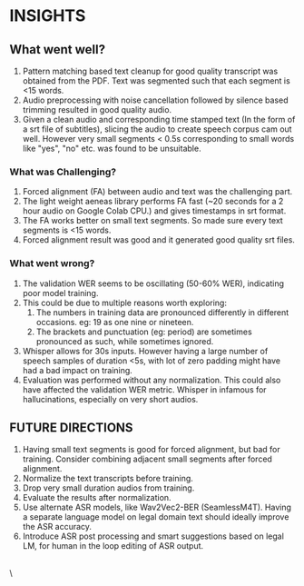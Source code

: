 # INSIGHTS



## What went well?

1. Pattern matching based text cleanup for good quality transcript was obtained from the PDF.  Text was segmented such that each segment is <15 words.
2. Audio preprocessing with noise cancellation followed by silence based trimming resulted in good quality audio.
3. Given a clean audio and corresponding time stamped text (In the form of a srt file of subtitles),  slicing the audio to create speech corpus cam out well. However very small segments < 0.5s corresponding to small words like "yes", "no" etc. was found to be unsuitable.&#x20;

### What was Challenging?

1. Forced alignment (FA)  between audio and text was the challenging part.
2. The light weight aeneas library performs FA fast (\~20 seconds for a 2 hour audio on Google Colab CPU.) and gives timestamps in srt format.
3. The FA works better on small text segments. So made sure every text segments is <15 words.
4. Forced alignment result was good and it generated good quality srt files.

### What went wrong?

1. The validation WER seems to be oscillating (50-60% WER), indicating poor model training.
2. This could be due to multiple reasons worth exploring:
   1. The numbers in training data are pronounced differently in different occasions. eg: 19 as one nine or nineteen.
   2. The brackets and punctuation (eg: period) are sometimes pronounced as such, while sometimes ignored.
3. Whisper allows for 30s inputs. However having a large number of speech samples of duration <5s, with lot of zero padding might have had a bad impact on training.
4. Evaluation was performed without any normalization. This could also have affected the validation WER metric. Whisper in infamous for hallucinations, especially on very short audios.

## FUTURE DIRECTIONS

1. Having small text segments is good for forced alignment, but bad for training. Consider combining adjacent small segments after forced alignment.
2. Normalize the text transcripts before training.
3. Drop very small duration audios from training.
4. Evaluate the results after normalization.
5. Use alternate ASR models, like Wav2Vec2-BER (SeamlessM4T). Having a separate language model on legal domain text should ideally improve the ASR accuracy.
6. Introduce ASR post processing and smart suggestions based on legal LM, for human in the loop editing of ASR output.

\
\
